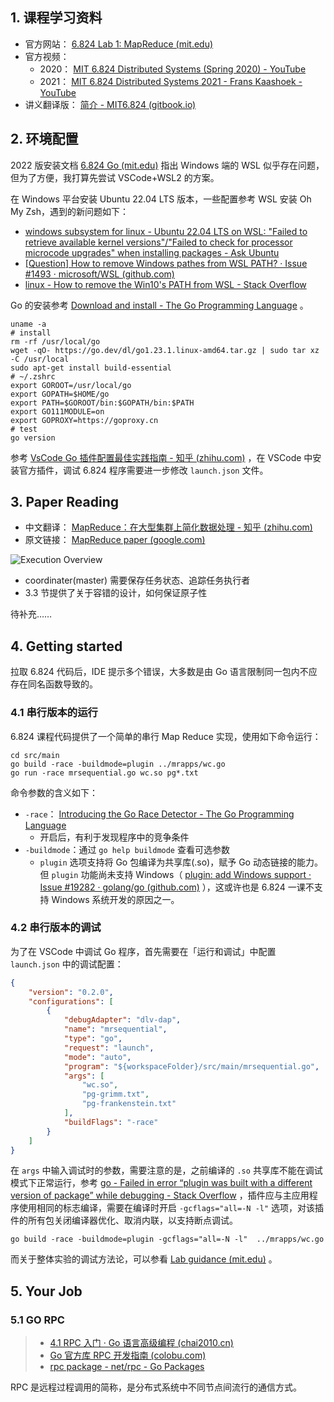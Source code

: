 ## 1. 课程学习资料

- 官方网站： [6.824 Lab 1: MapReduce (mit.edu)](http://nil.csail.mit.edu/6.824/2022/labs/lab-mr.html)
- 官方视频：
  - 2020： [MIT 6.824 Distributed Systems (Spring 2020) - YouTube](https://www.youtube.com/playlist?list=PLrw6a1wE39_tb2fErI4-WkMbsvGQk9_UB)
  - 2021： [MIT 6.824 Distributed Systems 2021 - Frans Kaashoek - YouTube](https://www.youtube.com/playlist?list=PLMF2PpA06Sb2S_tAzs8M-Qeu9l7O-lMfg)
- 讲义翻译版： [简介 - MIT6.824 (gitbook.io)](https://mit-public-courses-cn-translatio.gitbook.io/mit6-824/)

## 2. 环境配置

2022 版安装文档 [6.824 Go (mit.edu)](https://pdos.csail.mit.edu/6.824/labs/go.html) 指出 Windows 端的 WSL 似乎存在问题，但为了方便，我打算先尝试 VSCode+WSL2 的方案。

在 Windows 平台安装 Ubuntu 22.04 LTS 版本，一些配置参考 WSL 安装 Oh My Zsh，遇到的新问题如下：

- [windows subsystem for linux - Ubuntu 22.04 LTS on WSL: "Failed to retrieve available kernel versions"/"Failed to check for processor microcode upgrades" when installing packages - Ask Ubuntu](https://askubuntu.com/questions/1404129/ubuntu-22-04-lts-on-wsl-failed-to-retrieve-available-kernel-versions-failed)
- [[Question] How to remove Windows pathes from WSL PATH? · Issue #1493 · microsoft/WSL (github.com)](https://github.com/microsoft/WSL/issues/1493)
- [linux - How to remove the Win10's PATH from WSL - Stack Overflow](https://stackoverflow.com/questions/51336147/how-to-remove-the-win10s-path-from-wsl)

Go 的安装参考 [Download and install - The Go Programming Language](https://go.dev/doc/install) 。

```shell
uname -a
# install
rm -rf /usr/local/go
wget -qO- https://go.dev/dl/go1.23.1.linux-amd64.tar.gz | sudo tar xz -C /usr/local
sudo apt-get install build-essential
# ~/.zshrc
export GOROOT=/usr/local/go
export GOPATH=$HOME/go
export PATH=$GOROOT/bin:$GOPATH/bin:$PATH
export GO111MODULE=on
export GOPROXY=https://goproxy.cn
# test
go version
```

参考 [VsCode Go 插件配置最佳实践指南 - 知乎 (zhihu.com)](https://zhuanlan.zhihu.com/p/320343679) ，在 VSCode 中安装官方插件，调试 6.824 程序需要进一步修改 `launch.json` 文件。

## 3. Paper Reading

- 中文翻译： [MapReduce：在大型集群上简化数据处理 - 知乎 (zhihu.com)](https://zhuanlan.zhihu.com/p/122571315)
- 原文链接： [MapReduce paper (google.com)](http://research.google.com/archive/mapreduce-osdi04.pdf)

![Execution Overview](https://pic1.zhimg.com/v2-5642ac8d1e37098be1c97836341a7210_r.jpg)

- coordinater(master) 需要保存任务状态、追踪任务执行者
- 3.3 节提供了关于容错的设计，如何保证原子性

待补充……

## 4. Getting started

拉取 6.824 代码后，IDE 提示多个错误，大多数是由 Go 语言限制同一包内不应存在同名函数导致的。

### 4.1 串行版本的运行

6.824 课程代码提供了一个简单的串行 Map Reduce 实现，使用如下命令运行：

```shell
cd src/main
go build -race -buildmode=plugin ../mrapps/wc.go
go run -race mrsequential.go wc.so pg*.txt
```

命令参数的含义如下：

- `-race`： [Introducing the Go Race Detector - The Go Programming Language](https://go.dev/blog/race-detector)
  - 开启后，有利于发现程序中的竞争条件
- `-buildmode`：通过 `go help buildmode` 查看可选参数
  - `plugin` 选项支持将 Go 包编译为共享库(.so)，赋予 Go 动态链接的能力。但 `plugin` 功能尚未支持 Windows（ [plugin: add Windows support · Issue #19282 · golang/go (github.com)](https://github.com/golang/go/issues/19282) ），这或许也是 6.824 一课不支持 Windows 系统开发的原因之一。

### 4.2 串行版本的调试

为了在 VSCode 中调试 Go 程序，首先需要在「运行和调试」中配置 `launch.json` 中的调试配置：

```json
{
    "version": "0.2.0",
    "configurations": [
        {
            "debugAdapter": "dlv-dap",
            "name": "mrsequential",
            "type": "go",
            "request": "launch",
            "mode": "auto",
            "program": "${workspaceFolder}/src/main/mrsequential.go",
            "args": [
                "wc.so",
                "pg-grimm.txt",
                "pg-frankenstein.txt"
            ],
            "buildFlags": "-race"
        }
    ]
}

```

在 `args` 中输入调试时的参数，需要注意的是，之前编译的 `.so` 共享库不能在调试模式下正常运行，参考 [go - Failed in error “plugin was built with a different version of package” while debugging - Stack Overflow](https://stackoverflow.com/questions/65137425/failed-in-error-plugin-was-built-with-a-different-version-of-package-while-deb) ，插件应与主应用程序使用相同的标志编译，需要在编译时开启 `-gcflags="all=-N -l"` 选项，对该插件的所有包关闭编译器优化、取消内联，以支持断点调试。

```shell
go build -race -buildmode=plugin -gcflags="all=-N -l"  ../mrapps/wc.go
```

而关于整体实验的调试方法论，可以参看 [Lab guidance (mit.edu)](https://pdos.csail.mit.edu/6.824/labs/guidance.html) 。

## 5. Your Job

### 5.1 GO RPC

> - [4.1 RPC 入门 · Go 语言高级编程 (chai2010.cn)](https://chai2010.cn/advanced-go-programming-book/ch4-rpc/ch4-01-rpc-intro.html)
> - [Go 官方库 RPC 开发指南 (colobu.com)](https://colobu.com/2016/09/18/go-net-rpc-guide/)
> - [rpc package - net/rpc - Go Packages](https://pkg.go.dev/net/rpc)

RPC 是远程过程调用的简称，是分布式系统中不同节点间流行的通信方式。

